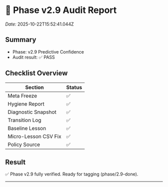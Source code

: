 
# 🧩 Phase v2.9 Audit Report
_Date:_ 2025-10-22T15:52:41.044Z

## Summary
- Phase: v2.9 Predictive Confidence  
- Audit result: ✅ PASS

## Checklist Overview
| Section | Status |
|----------|---------|
| Meta Freeze | ✅ |
| Hygiene Report | ✅ |
| Diagnostic Snapshot | ✅ |
| Transition Log | ✅ |
| Baseline Lesson | ✅ |
| Micro-Lesson CSV Fix | ✅ |
| Policy Source | ✅ |

## Result
✅ Phase v2.9 fully verified. Ready for tagging (phase/2.9-done).

---
